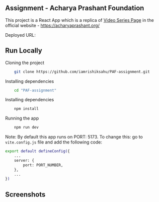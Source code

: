 
## Assignment - Acharya Prashant Foundation
This project is a React App which is a replica of [Video Series Page]('https://acharyaprashant.org/en/video-modules/series/course-series-eeb9d3') in the official website - https://acharyaprashant.org/

Deployed URL:
## Run Locally

Cloning the project

```bash
    git clone https://github.com/iamrishiksahu/PAF-assignment.git
```

Installing dependencies

```bash
    cd "PAF-assignment"
```


Installing dependencies

```bash
    npm install
```

Running the app

```bash
    npm run dev
```

Note: By default this app runs on PORT: 5173. To change this: go to `vite.config.js` file and add the following code:

```bash
export default defineConfig({
    ...
    server: {
        port: PORT_NUMBER,
    },
    ...
})
```


    
## Screenshots
